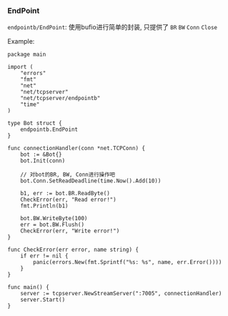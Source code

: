 ### EndPoint ###

`endpointb/EndPoint`: 使用bufio进行简单的封装, 只提供了 `BR` `BW` `Conn` `Close` 


Example:

    package main
    
    import (
    	"errors"
    	"fmt"
    	"net"
    	"net/tcpserver"
    	"net/tcpserver/endpointb"
    	"time"
    )
    
    type Bot struct {
    	endpointb.EndPoint
    }
    
    func connectionHandler(conn *net.TCPConn) {
    	bot := &Bot{}
    	bot.Init(conn)

    	// 对bot的BR, BW, Conn进行操作吧
    	bot.Conn.SetReadDeadline(time.Now().Add(10))

    	b1, err := bot.BR.ReadByte()
    	CheckError(err, "Read error!")
    	fmt.Println(b1)
    
    	bot.BW.WriteByte(100)
    	err = bot.BW.Flush()
    	CheckError(err, "Write error!")
    }
    
    func CheckError(err error, name string) {
    	if err != nil {
    		panic(errors.New(fmt.Sprintf("%s: %s", name, err.Error())))
    	}
    }
    
    func main() {
    	server := tcpserver.NewStreamServer(":7005", connectionHandler)
    	server.Start()
    }
